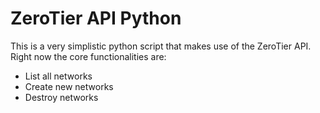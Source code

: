 # ZeroTier API Python 

This is a very simplistic python script that makes use of the ZeroTier API. Right now the core functionalities are: 
    
- List all networks
- Create new networks 
- Destroy networks 
 